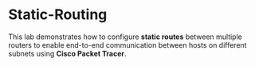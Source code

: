 # Static-Routing
This lab demonstrates how to configure **static routes** between multiple routers to enable end-to-end communication between hosts on different subnets using **Cisco Packet Tracer**.
